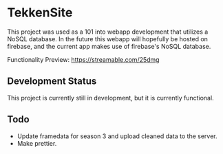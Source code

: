 # TekkenSite

This project was used as a 101 into webapp development that utilizes a NoSQL database. In the future this webapp will hopefully be hosted on firebase, and the current app
makes use of firebase's NoSQL database.

Functionality Preview: https://streamable.com/25dmg

## Development Status

This project is currently still in development, but it is currently functional.

## Todo 

- Update framedata for season 3 and upload cleaned data to the server.
- Make prettier.
